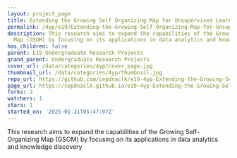 ```yaml
---
layout: project_page
title: Extending the Growing Self Organizing Map for Unsupervised Learning Based Modelling
permalink: /4yp/e19/Extending-the-Growing-Self-Organizing-Map-for-Unsupervised-Learning-Based-Modelling/
description: This research aims to expand the capabilities of the Growing Self-Organizing
  Map (GSOM) by focusing on its applications in data analytics and knowledge discovery
has_children: false
parent: E19 Undergraduate Research Projects
grand_parent: Undergraduate Research Projects
cover_url: /data/categories/4yp/cover_page.jpg
thumbnail_url: /data/categories/4yp/thumbnail.jpg
repo_url: https://github.com/cepdnaclk/e19-4yp-Extending-the-Growing-Self-Organizing-Map-for-Unsupervised-Learning-Based-Modelling
page_url: https://cepdnaclk.github.io/e19-4yp-Extending-the-Growing-Self-Organizing-Map-for-Unsupervised-Learning-Based-Modelling
forks: 2
watchers: 1
stars: 1
started_on: '2025-01-31T05:47:07Z'
---
```


This research aims to expand the capabilities of the Growing Self-Organizing Map (GSOM) by focusing on its applications in data analytics and knowledge discovery